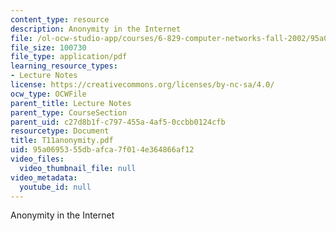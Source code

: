 ```yaml
---
content_type: resource
description: Anonymity in the Internet
file: /ol-ocw-studio-app/courses/6-829-computer-networks-fall-2002/95a0695355dbafca7f014e364866af12_T11anonymity.pdf
file_size: 100730
file_type: application/pdf
learning_resource_types:
- Lecture Notes
license: https://creativecommons.org/licenses/by-nc-sa/4.0/
ocw_type: OCWFile
parent_title: Lecture Notes
parent_type: CourseSection
parent_uid: c27d8b1f-c797-455a-4af5-0ccbb0124cfb
resourcetype: Document
title: T11anonymity.pdf
uid: 95a06953-55db-afca-7f01-4e364866af12
video_files:
  video_thumbnail_file: null
video_metadata:
  youtube_id: null
---
```

Anonymity in the Internet